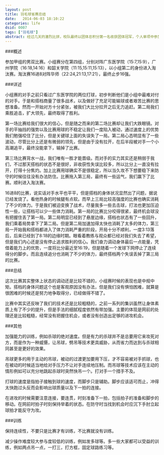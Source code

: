 ```yaml
---
layout: post
title: 羽毛球省赛总结
date:   2014-06-03 18:10:22
categories: life
dsid: 0007
tags: ["羽毛球"]
abstract: 经过几天的激烈比拼，校队最终以团体总积分第一名收获团体冠军，个人单项中参加男双项目止步十六强。单项中虽然有一些遗憾，但是我们已尽全力。很享受这个过程。
---
```

###概述

参加甲组的男双比赛。小组赛分在第四组，分别对阵广东医学院（15:7,15:9），广州学院（16:18,14:16）和韶关学院（11:15,15:11,15:13），以小组第二的身份进入淘汰赛。淘汰赛16进8对阵华师（22:24,21:13,17:21），最终止步16强。

###详述

小组赛的对手之前只看过广东医学院的两位打球，初步判断他们是小组中最难对付的对手。于是和搭档商量了很多战术，以及做好了充足可能输球或者艰苦比赛的思想准备。然而一开始对方十分紧张，被我们大比分拉开之后无力追赶。第二局我们乘胜追击，扩大领先，最终取得了胜利。

第一场比赛给我们很大的信心，但是随之而来的第二场比赛却让我们大跌眼镜。对手的平抽挡的强势以及比赛用球的不稳定让我们一度陷入被动，通过速度上的优势我们勉强咬住了比分，但是关键球上面的失误失了一局。第二局心态明显有了一些波动，尽管比分上还是有微弱的领先，但是由于没有拉开，在后半段被对手一个小高潮追平，最终没能拿下，输掉了比赛。

第三场比赛背水一战，我们唯有一胜才能晋级。而对手的实力其实还是稍弱于我们，不过那天搭档的状态不是很好，非收获性失误比较多，所以比分上一直没有拉开，打得十分焦灼。加上比赛用球确实不是很稳定，所以当久攻不下想要稳下来防守的时候往往没有办法防住。比赛拖入第三局，最终有一些运气，我们赢下了比赛。顺利进入淘汰赛。

16进8的比赛，说实话对手水平也平平，但是搭档的身体状况显然出了问题，据说已经发烧了。看他热身的时候腿有点软。而早上三局比较高强度的比赛也确实消耗了不少的体力。于是我们被迫变换了战术，尽量我多一些去击球，打法也更加压迫性一些，让搭档可以少一些体力消耗。第一局的比赛比分咬得很紧，最终机会球没有把握住丢了第一局。第二局明显已经到了悬崖边缘，搭档也状态有了一些回升，我们乘着局势拿下了第二局。但是第二局加速加得太快也消耗了太多的体力，第三局一开始我和搭档都进入了体力消耗严重的阶段，开局十分不顺利，一度3:13落后，后来已经到了8:18的边缘时期。眼看着教练与观众都已经对我们失去了希望，但是我们内心还是没有停止追求胜利的信心。我们奋力调动身体最后一点能量，凭借着能力上的优势，一度将比分最近至16:19，但是随着一个发球下网停止了连续得分的脚步。而且连续追分也消耗了不少的体力，最终搭档两个失误丢掉了第三局的比赛。

###总结

这次比赛其实整体上状态的调动还是比较不错的，小组赛时候的表现也是中规中矩。搭档的身体问题这个也是客观原因没有办法，但是我们没有惧怕困难，就算是很困难的时候还是努力地争取得分，已经做得不错了。

比赛中其实还反映了我们的技术还是比较粗糙的，之前一系列的集训虽然让身体素质上有了不少的提升，但是手法的细腻程度依然有带加强。主要的体现是网前的处理还是比较粗糙，经常没有把握住机会，或者没有创造出足够的进攻机会。

###其他

加强能力的训练，例如杀球的绝对速度。但是有力的杀球并不是总要用它来攻死对方，而是作为一种威慑，让吊球，劈吊等技术更具威胁，从而省力而达到与杀球相同甚至是更好的效果。

吊球更多的用于主动的吊球，被动的过渡更加要用下压，才不容易被对手抓球，也在被动的时候适当地给对手压力不让对手连续地压制。而吊球等技术应该在主动的情形例如可以充分地跳起杀球时突然快吊一个。打对手一个措手不及。

打球的速度是指拍子接触到球的速度，而脚步只是辅助。脚步应该适可而止，冲得太快跑过头反而会影响出球质量以及下一拍的连接。

在进攻的时候需要注意连接，要连贯，时刻准备下一拍，包括拍子的准备和脚步的移动。在网前时拍子时刻保持举着的状态。在防守时当找到机会时应沉下手肘立起球拍才能反守为攻。

###训练

保持连续性，不要只是比赛才有训练，不比赛就没有训练。

减少操作难度较大参与度较低的训练，例如发多球等。多一些大家都可以受益的训练，例如两点吊一点，一打三，打方框，固定球路练习等。

